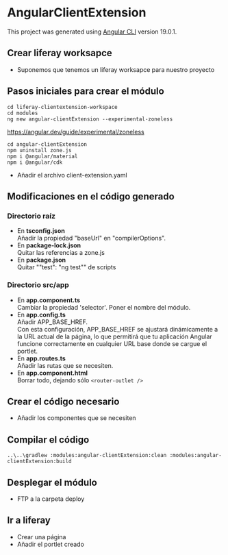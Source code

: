 # AngularClientExtension

This project was generated using [Angular CLI](https://github.com/angular/angular-cli) version 19.0.1.

## Crear liferay worksapce
- Suponemos que tenemos un liferay worksapce para nuestro proyecto

## Pasos iniciales para crear el módulo
```
cd liferay-clientextension-workspace
cd modules
ng new angular-clientExtension --experimental-zoneless

```
https://angular.dev/guide/experimental/zoneless
```
cd angular-clientExtension
npm uninstall zone.js
npm i @angular/material
npm i @angular/cdk

```
- Añadir el archivo client-extension.yaml  

## Modificaciones en el código generado

### Directorio raíz
- En **tsconfig.json**  
Añadir la propiedad "baseUrl" en "compilerOptions".   
- En **package-lock.json**  
Quitar las referencias a zone.js  
- En **package.json**  
Quitar ""test": "ng test"" de scripts  

### Directorio src/app
- En **app.component.ts**  
Cambiar la propiedad 'selector'. Poner el nombre del módulo.  
- En **app.config.ts**   
Añadir APP_BASE_HREF.  
Con esta configuración, APP_BASE_HREF se ajustará dinámicamente a la URL actual de la página, lo que permitirá que tu aplicación Angular funcione correctamente en cualquier URL base donde se cargue el portlet.   
- En **app.routes.ts**  
Añadir las rutas que se necesiten.  
- En **app.component.html**  
Borrar todo, dejando sólo ```<router-outlet />```   

## Crear el código necesario
- Añadir los componentes que se necesiten

## Compilar el código
```
..\..\gradlew :modules:angular-clientExtension:clean :modules:angular-clientExtension:build 
```

## Desplegar el módulo
- FTP a la carpeta deploy  

## Ir a liferay 
- Crear una página  
- Añadir el portlet creado  
